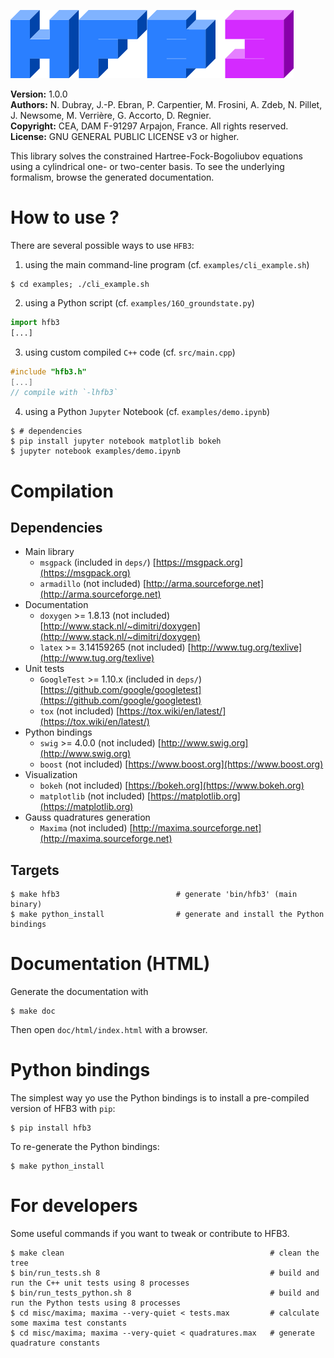 ![HFB3 logo](misc/imgs/hfb3.png)

**Version:** 1.0.0  
**Authors:** N. Dubray, J.-P. Ebran, P. Carpentier, M. Frosini, A. Zdeb, N. Pillet, J. Newsome, M. Verrière, G. Accorto, D. Regnier.  
**Copyright:** CEA, DAM F-91297 Arpajon, France. All rights reserved.  
**License:** GNU GENERAL PUBLIC LICENSE v3 or higher.

This library solves the constrained Hartree-Fock-Bogoliubov equations using a cylindrical one- or two-center basis.
To see the underlying formalism, browse the generated documentation.

# How to use ?

There are several possible ways to use `HFB3`:

1. using the main command-line program (cf. `examples/cli_example.sh`)

```shell
$ cd examples; ./cli_example.sh
```

2. using a Python script (cf. `examples/16O_groundstate.py`)

```Python
import hfb3
[...]
```

3. using custom compiled `C++` code (cf. `src/main.cpp`)

```C++
#include "hfb3.h"
[...]
// compile with `-lhfb3`
```

4. using a Python `Jupyter` Notebook (cf. `examples/demo.ipynb`)

```shell
$ # dependencies
$ pip install jupyter notebook matplotlib bokeh
$ jupyter notebook examples/demo.ipynb
```

# Compilation

## Dependencies
* Main library
  * `msgpack` (included in `deps/`) [https://msgpack.org](https://msgpack.org)
  * `armadillo` (not included) [http://arma.sourceforge.net](http://arma.sourceforge.net)
* Documentation
  * `doxygen` >= 1.8.13 (not included) [http://www.stack.nl/~dimitri/doxygen](http://www.stack.nl/~dimitri/doxygen)
  * `latex` >= 3.14159265 (not included) [http://www.tug.org/texlive](http://www.tug.org/texlive)
* Unit tests
  * `GoogleTest` >= 1.10.x (included in `deps/`) [https://github.com/google/googletest](https://github.com/google/googletest)
  * `tox` (not included) [https://tox.wiki/en/latest/](https://tox.wiki/en/latest/)
* Python bindings
  * `swig` >= 4.0.0 (not included) [http://www.swig.org](http://www.swig.org)
  * `boost` (not included) [https://www.boost.org](https://www.boost.org)
* Visualization
  * `bokeh` (not included) [https://bokeh.org](https://www.bokeh.org)
  * `matplotlib` (not included) [https://matplotlib.org](https://matplotlib.org)
* Gauss quadratures generation
  * `Maxima` (not included) [http://maxima.sourceforge.net](http://maxima.sourceforge.net)

## Targets
```shell
$ make hfb3                          # generate 'bin/hfb3' (main binary)
$ make python_install                # generate and install the Python bindings
```

# Documentation (HTML)
Generate the documentation with
```shell
$ make doc
```

Then open `doc/html/index.html` with a browser.

# Python bindings

The simplest way yo use the Python bindings is to install a pre-compiled version of HFB3 with `pip`:

```shell
$ pip install hfb3
```

To re-generate the Python bindings:

```shell
$ make python_install
```

# For developers

Some useful commands if you want to tweak or contribute to HFB3.

```shell
$ make clean                                              # clean the tree
$ bin/run_tests.sh 8                                      # build and run the C++ unit tests using 8 processes
$ bin/run_tests_python.sh 8                               # build and run the Python tests using 8 processes
$ cd misc/maxima; maxima --very-quiet < tests.max         # calculate some maxima test constants
$ cd misc/maxima; maxima --very-quiet < quadratures.max   # generate quadrature constants
```
